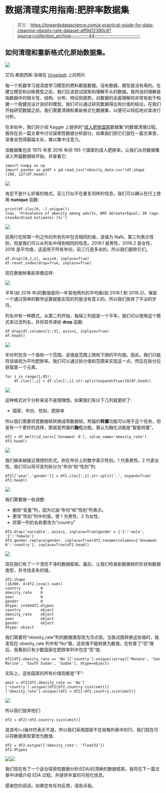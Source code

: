 # 数据清理实用指南:肥胖率数据集

> 原文：<https://towardsdatascience.com/a-practical-guide-for-data-cleaning-obesity-rate-dataset-aff9d12390c8?source=collection_archive---------44----------------------->

## 如何清理和重新格式化原始数据集。

![](img/5da7cd612abc66bbeb0abebeefad8b97.png)

艾玛·弗朗西斯·洛根在 [Unsplash](https://unsplash.com/s/photos/explore?utm_source=unsplash&utm_medium=referral&utm_content=creditCopyText) 上的照片

每一个机器学习或深度学习模型的燃料都是数据。没有数据，模型是没有用的。在建立模型和训练模型之前，我们应该尝试探索和理解手头的数据。我所说的理解是指数据中的相关性、结构、分布、特征和趋势。对数据的全面理解将非常有助于构建一个稳健且设计良好的模型。我们可以通过研究数据得出有价值的结论。在我们开始研究数据之前，我们需要清理和重新格式化数据集，以便可以轻松地对其进行分析。

在本帖中，我们将介绍 Kaggle 上提供的“[成人肥胖国家](https://www.kaggle.com/amanarora/obesity-among-adults-by-country-19752016)数据集”的数据清理过程。我将在另一篇文章中讨论探索性数据分析部分。如果我们把它们放在一篇文章里，读者会觉得篇幅太长，难以集中注意力。

该数据集包含 1975 年至 2016 年间 195 个国家的成人肥胖率。让我们从将数据集读入熊猫数据帧开始，并查看它:

```
import numpy as np
import pandas as pddf = pd.read_csv("obesity_data.csv")df.shape
(198, 127)df.head()
```

![](img/f140933c606addf923e49118a90177a7.png)

肯定不是什么好看的格式。前三行似乎在重复同样的信息。我们可以确认在行上使用 **nunique** 函数:

```
print(df.iloc[0, :].unique())
[nan, 'Prevalence of obesity among adults, BMI &GreaterEqual; 30 (age-standardized estimate) (%)']
```

![](img/d7c9f9f65f76b422fb9587d31ad7fb63.png)

前两行在除第一列之外的所有列中包含相同的值，该值为 NaN。第三列表示性别，但是我们可以从列名中得到相同的信息。2016.1 是男性，2016.2 是女性，2016 是平均值，这适用于所有年份。前三行是多余的，所以我们删除它们。

```
df.drop([0,1,2], axis=0, inplace=True)
df.reset_index(drop=True, inplace=True)
```

现在数据帧看起来像这样:

![](img/d4d19f0c3dafa271f9d449d7a453d42f.png)

平年(如 2016 年)的数值是同一年其他两列的平均值(如 2016.1 和 2016.2)。保留一个通过简单的数学运算就能实现的列是没有意义的。所以我们放弃了平淡的岁月。

列名中有一种模式。从第二列开始，每隔三列就是一个平年。我们可以使用这个模式来过滤列名，并将其传递给 **drop** 函数:

```
df.drop(df.columns[1::3], axis=1, inplace=True)
df.head()
```

![](img/7996d7e8b7bf4a5f2154775095ab3adb.png)

年份列包含一个值和一个范围。该值是范围上限和下限的平均值。因此，我们只能将该值视为平均肥胖率。我们可以通过拆分值和范围来实现这一点，然后在拆分后获取第一个元素。

```
for i in range(1,85):
    df.iloc[:,i] = df.iloc[:,i].str.split(expand=True)[0]df.head()
```

![](img/0ee345d5da88eb5a43c3f7a7e00414d1.png)

这种格式对于分析来说不是很理想。如果我们有以下几列就更好了:

*   国家、年份、性别、肥胖率

所以我们需要将宽数据帧转换成窄数据帧。熊猫的**转置**功能可以用于这个任务，但是有一个更好的选择，那就是熊猫的**融化**功能。我认为融化功能是“智能转置”。

```
df2 = df.melt(id_vars=['Unnamed: 0'], value_name='obesity_rate')
df2.head()
```

![](img/da5cb55ea3592f133b10b33be0e5d05b.png)

我们越来越接近理想的形式。附在年份上的数字表示性别。1 代表男性，2 代表女性。我们可以将可变列拆分为“年份”和“性别”列:

```
df2[['year','gender']] = df2.iloc[:,1].str.split('.', expand=True)
df2.head()
```

![](img/c1acc8de85217d21d747fe5356a2b8b8.png)

我们需要做一些调整:

*   删除“变量”列，因为它由“年份”和“性别”列表示。
*   更改“性别”列中的值，使 1 为男性，2 为女性。
*   将第一列的名称更改为“country”

```
df2.drop('variable', axis=1, inplace=True)gender = {'1':'male', '2':'female'}
df2.gender.replace(gender, inplace=True)df2.rename(columns={'Unnamed: 0':'country'}, inplace=True)df2.head()
```

![](img/f94fc6fffdf64879ec2bf4968a5bfd05.png)

现在我们有了一个漂亮干净的数据框架。最后，让我们检查新数据帧的形状和数据类型，并寻找丢失的值。

```
df2.shape
(16380, 4)df2.isna().sum()
country         0
obesity_rate    0
year            0
gender          0
dtype: int64df2.dtypes
country         object
obesity_rate    object
year            object
gender          object
dtype: object
```

我们需要将“obesity_rate”列的数据类型改为浮点型。当我试图转换这些值时，我发现在 obesity_rate 列中有“No”值，这些值不能转换为数值。在检查了“否”值后，我看到只有少数国家在肥胖率列中包含“否”值:

```
df2[df2.obesity_rate == 'No']['country'].unique()array(['Monaco', 'San Marino', 'South Sudan', 'Sudan'], dtype=object)
```

实际上，这些国家的所有价值观都是“不”:

```
omit = df2[df2.obesity_rate == 'No']['country'].unique()df2[df2.country.isin(omit)]['obesity_rate'].unique()df2 = df2[~df2.country.isin(omit)]
```

![](img/a33cf9806e5d8a1d352d8588b7b076db.png)

所以我们放弃他们:

```
df2 = df2[~df2.country.isin(omit)]
```

波浪号(~)操作符表示不是，所以我们采用国家不在省略列表中的行。我们现在可以将数据类型更改为数值:

```
df2 = df2.astype({'obesity_rate': 'float32'})
df2.dtypes
```

![](img/357c6a70b1ea40d3992f51f7308d3724.png)![](img/2aea9f41038be69ed6f6387b7e2f19aa.png)

我们现在有了一个适合探索性数据分析(EDA)的清晰的数据框架。我将在下一篇文章中详细介绍 EDA 过程，并提供丰富的可视化信息。

感谢您的阅读。如果您有任何反馈，请告诉我。